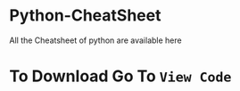 # Python-CheatSheet
All the Cheatsheet of python are available here
# To Download Go To `View Code` 
